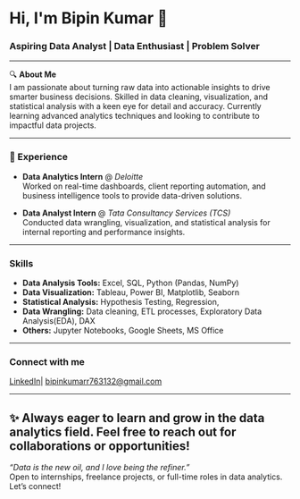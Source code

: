 # Hi, I'm Bipin Kumar 👋  
### Aspiring Data Analyst | Data Enthusiast | Problem Solver

---

🔍 **About Me**  
I am passionate about turning raw data into actionable insights to drive smarter business decisions. Skilled in data cleaning, visualization, and statistical analysis with a keen eye for detail and accuracy. Currently learning advanced analytics techniques and looking to contribute to impactful data projects.

---

### 💼 Experience
- **Data Analytics Intern** @ *Deloitte*  
  Worked on real-time dashboards, client reporting automation, and business intelligence tools to provide data-driven solutions.

- **Data Analyst Intern** @ *Tata Consultancy Services (TCS)*  
  Conducted data wrangling, visualization, and statistical analysis for internal reporting and performance insights.

---

### Skills
- **Data Analysis Tools:** Excel, SQL, Python (Pandas, NumPy)  
- **Data Visualization:** Tableau, Power BI, Matplotlib, Seaborn  
- **Statistical Analysis:** Hypothesis Testing, Regression, 
- **Data Wrangling:** Data cleaning, ETL processes, Exploratory Data Analysis(EDA), DAX
- **Others:** Jupyter Notebooks, Google Sheets, MS Office

---

### Connect with me
[LinkedIn](https://www.linkedin.com/in/bipinkumar)| bipinkumarr763132@gmail.com

---

✨ Always eager to learn and grow in the data analytics field. Feel free to reach out for collaborations or opportunities!
---

*“Data is the new oil, and I love being the refiner.”*  
Open to internships, freelance projects, or full-time roles in data analytics. Let’s connect!
